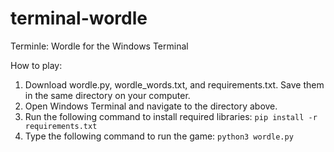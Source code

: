 # terminal-wordle
Terminle: Wordle for the Windows Terminal

How to play:
1. Download wordle.py, wordle_words.txt, and requirements.txt. Save them in the same directory on your computer.
2. Open Windows Terminal and navigate to the directory above.
3. Run the following command to install required libraries:
`pip install -r requirements.txt`
4. Type the following command to run the game:
`python3 wordle.py`
